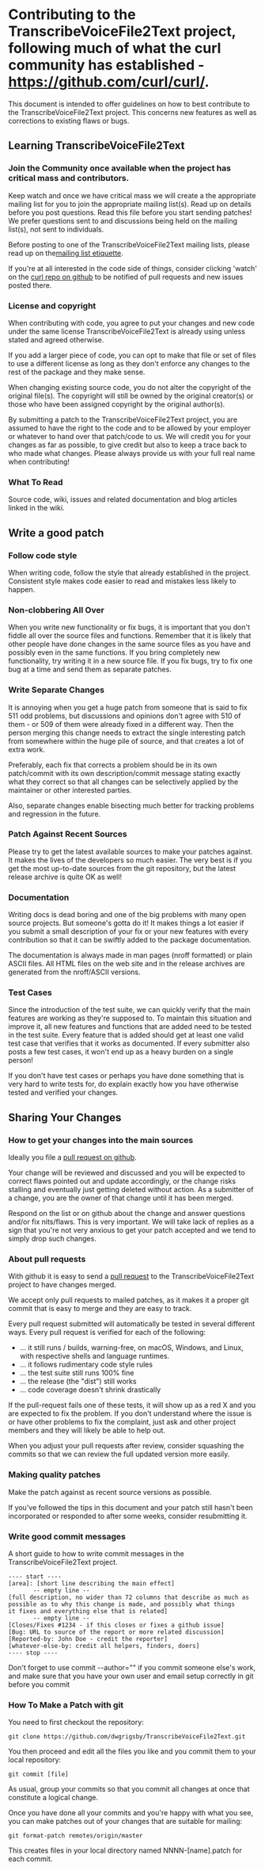 # Contributing to the TranscribeVoiceFile2Text project, following much of what the curl community has established - https://github.com/curl/curl/. 

This document is intended to offer guidelines on how to best contribute to the
TranscribeVoiceFile2Text project. This concerns new features as well as corrections to existing
flaws or bugs.

## Learning TranscribeVoiceFile2Text

### Join the Community once available when the project has critical mass and contributors.

Keep watch and once we have critical mass we will create a the appropriate mailing list for you to  join
the appropriate mailing list(s).  Read up on details before you post
questions. Read this file before you start sending patches! We prefer
questions sent to and discussions being held on the mailing list(s), not sent
to individuals.

Before posting to one of the TranscribeVoiceFile2Text mailing lists, please read up on the[mailing list etiquette](WIP).


If you're at all interested in the code side of things, consider clicking
'watch' on the [curl repo on github](https://github.com/dwgrigsby/TranscribeVoiceFile2Text) to be
notified of pull requests and new issues posted there.

### License and copyright

When contributing with code, you agree to put your changes and new code under
the same license TranscribeVoiceFile2Text is already using unless stated and agreed
otherwise.

If you add a larger piece of code, you can opt to make that file or set of
files to use a different license as long as they don't enforce any changes to
the rest of the package and they make sense. 

When changing existing source code, you do not alter the copyright of the
original file(s). The copyright will still be owned by the original creator(s)
or those who have been assigned copyright by the original author(s).

By submitting a patch to the TranscribeVoiceFile2Text project, you are assumed to have the right
to the code and to be allowed by your employer or whatever to hand over that
patch/code to us. We will credit you for your changes as far as possible, to
give credit but also to keep a trace back to who made what changes. Please
always provide us with your full real name when contributing!

### What To Read

Source code, wiki, issues and related documentation and blog articles linked in the wiki.

## Write a good patch

### Follow code style

When writing code, follow the
style that already established in the project. Consistent style makes code easier to read and mistakes less
likely to happen. 

### Non-clobbering All Over

When you write new functionality or fix bugs, it is important that you don't
fiddle all over the source files and functions. Remember that it is likely
that other people have done changes in the same source files as you have and
possibly even in the same functions. If you bring completely new
functionality, try writing it in a new source file. If you fix bugs, try to
fix one bug at a time and send them as separate patches.

### Write Separate Changes

It is annoying when you get a huge patch from someone that is said to fix 511
odd problems, but discussions and opinions don't agree with 510 of them - or
509 of them were already fixed in a different way. Then the person merging
this change needs to extract the single interesting patch from somewhere
within the huge pile of source, and that creates a lot of extra work.

Preferably, each fix that corrects a problem should be in its own patch/commit
with its own description/commit message stating exactly what they correct so
that all changes can be selectively applied by the maintainer or other
interested parties.

Also, separate changes enable bisecting much better for tracking problems
and regression in the future.

### Patch Against Recent Sources

Please try to get the latest available sources to make your patches against.
It makes the lives of the developers so much easier. The very best is if you
get the most up-to-date sources from the git repository, but the latest
release archive is quite OK as well!

### Documentation

Writing docs is dead boring and one of the big problems with many open source
projects. But someone's gotta do it! It makes things a lot easier if you
submit a small description of your fix or your new features with every
contribution so that it can be swiftly added to the package documentation.

The documentation is always made in man pages (nroff formatted) or plain
ASCII files. All HTML files on the web site and in the release archives are
generated from the nroff/ASCII versions.

### Test Cases

Since the introduction of the test suite, we can quickly verify that the main
features are working as they're supposed to. To maintain this situation and
improve it, all new features and functions that are added need to be tested
in the test suite. Every feature that is added should get at least one valid
test case that verifies that it works as documented. If every submitter also
posts a few test cases, it won't end up as a heavy burden on a single person!

If you don't have test cases or perhaps you have done something that is very
hard to write tests for, do explain exactly how you have otherwise tested and
verified your changes.

## Sharing Your Changes

### How to get your changes into the main sources

Ideally you file a [pull request on
github](https://github.com/dwgrigsby/TranscribeVoiceFile2Text/pulls).

Your change will be reviewed and discussed and you will be
expected to correct flaws pointed out and update accordingly, or the change
risks stalling and eventually just getting deleted without action. As a
submitter of a change, you are the owner of that change until it has been merged.

Respond on the list or on github about the change and answer questions and/or
fix nits/flaws. This is very important. We will take lack of replies as a
sign that you're not very anxious to get your patch accepted and we tend to
simply drop such changes.

### About pull requests

With github it is easy to send a [pull
request](https://github.com/dwgrigsby/TranscribeVoiceFile2Text/pulls) to the TranscribeVoiceFile2Text project to have
changes merged.

We accept only pull requests to mailed patches, as it makes it a proper
git commit that is easy to merge and they are easy to track.

Every pull request submitted will automatically be tested in several different
ways. Every pull request is verified for each of the following:

 - ... it still runs / builds, warning-free, on macOS, Windows, and Linux, with respective shells and language runtimes.
 - ... it follows rudimentary code style rules
 - ... the test suite still runs 100% fine
 - ... the release (the "dist") still works
 - ... code coverage doesn't shrink drastically

If the pull-request fails one of these tests, it will show up as a red X and
you are expected to fix the problem. If you don't understand where the issue is
or have other problems to fix the complaint, just ask and other project
members and they will likely be able to help out.

When you adjust your pull requests after review, consider squashing the
commits so that we can review the full updated version more easily.

### Making quality patches

Make the patch against as recent source versions as possible.

If you've followed the tips in this document and your patch still hasn't been
incorporated or responded to after some weeks, consider resubmitting it.

### Write good commit messages

A short guide to how to write commit messages in the TranscribeVoiceFile2Text project.

    ---- start ----
    [area]: [short line describing the main effect]
           -- empty line --
    [full description, no wider than 72 columns that describe as much as
    possible as to why this change is made, and possibly what things
    it fixes and everything else that is related]
           -- empty line --
    [Closes/Fixes #1234 - if this closes or fixes a github issue]
    [Bug: URL to source of the report or more related discussion]
    [Reported-by: John Doe - credit the reporter]
    [whatever-else-by: credit all helpers, finders, doers]
    ---- stop ----

Don't forget to use commit --author="" if you commit someone else's work, and
make sure that you have your own user and email setup correctly in git before
you commit

### How To Make a Patch with git

You need to first checkout the repository:

    git clone https://github.com/dwgrigsby/TranscribeVoiceFile2Text.git

You then proceed and edit all the files you like and you commit them to your
local repository:

    git commit [file]

As usual, group your commits so that you commit all changes at once that
constitute a logical change.

Once you have done all your commits and you're happy with what you see, you
can make patches out of your changes that are suitable for mailing:

    git format-patch remotes/origin/master

This creates files in your local directory named NNNN-[name].patch for each
commit.

